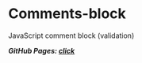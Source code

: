 # Comments-block
JavaScript comment block (validation)


***GitHub Pages: [click](https://gigatorvaldz.github.io/Comments-block/ "click")***
